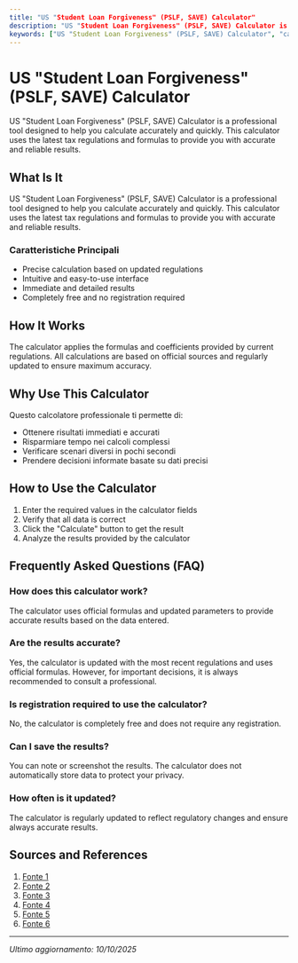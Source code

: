 ```yaml
---
title: "US "Student Loan Forgiveness" (PSLF, SAVE) Calculator"
description: "US "Student Loan Forgiveness" (PSLF, SAVE) Calculator is a professional tool designed to help you calculate accurately and quickly. This calculator uses the latest tax regulations and formulas to provide you with accurate and reliable results."
keywords: ["US "Student Loan Forgiveness" (PSLF, SAVE) Calculator", "calcolatore", "calcolo online"]
---
```


# US "Student Loan Forgiveness" (PSLF, SAVE) Calculator

US "Student Loan Forgiveness" (PSLF, SAVE) Calculator is a professional tool designed to help you calculate accurately and quickly. This calculator uses the latest tax regulations and formulas to provide you with accurate and reliable results.

## What Is It

US "Student Loan Forgiveness" (PSLF, SAVE) Calculator is a professional tool designed to help you calculate accurately and quickly. This calculator uses the latest tax regulations and formulas to provide you with accurate and reliable results.

### Caratteristiche Principali

- Precise calculation based on updated regulations
- Intuitive and easy-to-use interface
- Immediate and detailed results
- Completely free and no registration required

## How It Works

The calculator applies the formulas and coefficients provided by current regulations. All calculations are based on official sources and regularly updated to ensure maximum accuracy.

## Why Use This Calculator

Questo calcolatore professionale ti permette di:

- Ottenere risultati immediati e accurati
- Risparmiare tempo nei calcoli complessi
- Verificare scenari diversi in pochi secondi
- Prendere decisioni informate basate su dati precisi

## How to Use the Calculator

1. Enter the required values in the calculator fields
2. Verify that all data is correct
3. Click the "Calculate" button to get the result
4. Analyze the results provided by the calculator

## Frequently Asked Questions (FAQ)

### How does this calculator work?

The calculator uses official formulas and updated parameters to provide accurate results based on the data entered.

### Are the results accurate?

Yes, the calculator is updated with the most recent regulations and uses official formulas. However, for important decisions, it is always recommended to consult a professional.

### Is registration required to use the calculator?

No, the calculator is completely free and does not require any registration.

### Can I save the results?

You can note or screenshot the results. The calculator does not automatically store data to protect your privacy.

### How often is it updated?

The calculator is regularly updated to reflect regulatory changes and ensure always accurate results.

## Sources and References

1. [Fonte 1](https://www.studentloanplanner.com/public-service-loan-forgiveness-pslf-calculator/)
2. [Fonte 2](https://studentloansherpa.com/new-repaye-calculator/)
3. [Fonte 3](https://www.fitbux.com/articles/public-service-loan-forgiveness-calculator)
4. [Fonte 4](https://studentaid.gov/manage-loans/forgiveness-cancellation/public-service/public-service-loan-forgiveness-buyback)
5. [Fonte 5](https://www.studentloanplanner.com/income-based-repayment-calculator/)
6. [Fonte 6](https://www.lendingtree.com/student/repayment-calculator/)

---

*Ultimo aggiornamento: 10/10/2025*
